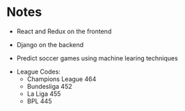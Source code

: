 # Notes

* React and Redux on the frontend
* Django on the backend

* Predict soccer games using machine learing techniques

- League Codes:
  * Champions League 464
  * Bundesliga 452
  * La Liga 455
  * BPL 445
